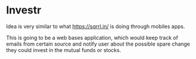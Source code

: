 # Investr

Idea is very similar to what https://sqrrl.in/ is doing through mobiles apps. 

This is going to be a web bases application, which would keep track of emails from certain source and 
notify user about the possible spare change they could invest in the mutual funds or stocks.
